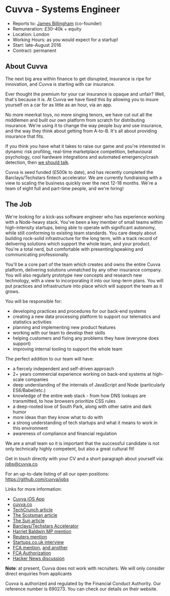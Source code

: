 # Cuvva - Systems Engineer

- Reports to: [James Billingham](https://github.com/billinghamj) (co-founder)
- Remuneration: &pound;30-40k + equity
- Location: London
- Working Hours: as you would expect for a startup!
- Start: late-August 2016
- Contract: permanent

## About Cuvva

The next big area within finance to get disrupted, insurance is ripe for
innovation, and Cuvva is starting with car insurance.

Ever thought the premium for your car insurance is opaque and unfair? Well,
that's because it is. At Cuvva we have fixed this by allowing you to insure
yourself on a car for as little as an hour, via an app.

No more meerkat toys, no more singing tenors, we have cut out all the middlemen
and built our own platform from scratch for distributing insurance. We're using
it to change the way people buy and use insurance, and the way they think about
getting from A-to-B. It's all about providing insurance that fits.

If you think you have what it takes to raise our game and you're interested in
dynamic risk profiling, real-time marketplace competition, behavioural
psychology, cool hardware integrations and automated emergency/crash detection,
then [we should talk](mailto:jobs@cuvva.co).

Cuvva is seed funded (&pound;500k to date), and has recently completed the
Barclays/Techstars fintech accelerator. We are currently fundraising with a view
to scaling the business quickly over the next 12-18 months. We're a team of
eight full and part-time people, and we're hiring!

## The Job

We're looking for a kick-ass software engineer who has experience working with a
Node-heavy stack. You've been a key member of small teams within high-intensity
startups, being able to operate with significant autonomy, while still
conforming to existing team standards. You care deeply about building rock-solid
infrastructure for the long term, with a track record of delivering solutions
which support the whole team, and your product. You're a total nerd, but
comfortable with presenting/speaking and communicating professionally.

You'll be a core part of the team which creates and owns the entire Cuvva
platform, delivering solutions unmatched by any other insurance company. You
will also regularly prototype new concepts and research new technology, with a
view to incorporating it into our long-term plans. You will put practices and
infrastructure into place which will support the team as it grows.

You will be responsible for:

- developing practices and procedures for our back-end systems
- creating a new data processing platform to support our telematics and statistics activities
- planning and implementing new product features
- working with our team to develop their skills
- helping customers and fixing any problems they have (everyone does support)
- improving internal tooling to support the whole team

The perfect addition to our team will have:

- a fiercely independent and self-driven approach
- 2+ years commercial experience working on back-end systems at high-scale companies
- deep understanding of the internals of JavaScript and Node (particularly ES6/Babel/etc.)
- knowledge of the entire web stack - from how DNS lookups are transmitted, to how browsers prioritize CSS rules
- a deep-rooted love of South Park, along with other satire and dark humor
- more ideas than they know what to do with
- a strong understanding of tech startups and what it means to work in this environment
- awareness of compliance and financial regulation

We are a small team so it is important that the successful candidate is not only
technically highly competent, but also a great cultural fit!

Get in touch directly with your CV and a short paragraph about yourself via:
jobs@cuvva.co

For an up-to-date listing of all our open positions:
https://github.com/cuvva/jobs

Links for more information:

- [Cuvva iOS App](https://itunes.apple.com/app/id979980804?mt=8)
- [cuvva.co](https://cuvva.co)
- [TechCrunch article](http://techcrunch.com/2016/01/05/cuvva/)
- [The Scotsman article](http://www.scotsman.com/business/companies/tech/car-insurance-start-up-cuvva-hits-the-road-1-3950441)
- [The Sun article](http://www.sunmotors.co.uk/news/app-launched-for-hourly-car-insurance/)
- [Barclays/Techstars Accelerator](http://www.techstars.com/content/blog/introducing-the-11-new-companies-of-londons-barclays-accelerator-powered-by-techstars/)
- [Harriet Baldwin MP mention](https://www.gov.uk/government/speeches/fintech-week-2016-celebrating-britains-status-as-a-leading-fintech-hub)
- [Reuters mention](http://www.reuters.com/article/britain-blockchain-idUSL8N1623LQ)
- [Startups.co.uk interview](http://startups.co.uk/cuvva-freddy-macnamara/)
- [FCA mention](https://fca.org.uk/news/uk-fintech-regulating-for-innovation), [and another](https://fca.org.uk/news/innovation-in-financial-services)
- [FCA Authorization](https://register.fca.org.uk/ShPo_FirmDetailsPage?id=001b000000o1JXIAA2)
- [Hacker News discussion](https://news.ycombinator.com/item?id=9976805)

**Note**: at present, Cuvva does not work with recruiters. We will only consider
direct enquiries from applicants

Cuvva is authorized and regulated by the Financial Conduct Authority. Our
reference number is 690273. You can check our details on their website.
